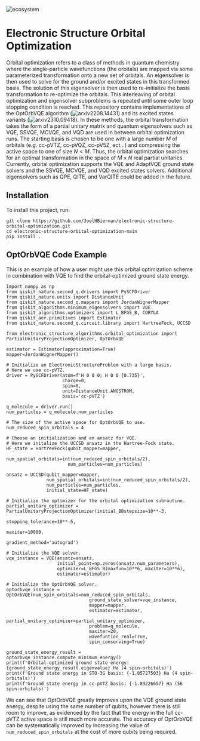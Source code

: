 ![ecosystem](https://raw.githubusercontent.com/qiskit-community/ecosystem/main/badges/qiskit-ecosystem_template.svg)

# Electronic Structure Orbital Optimization

Orbital optimization refers to a class of methods in quantum chemistry where the single-particle wavefunctions (the orbitals) are mapped via some parameterized transformation onto a new set of orbitals. An eigensolver is then used to solve for the ground and/or excited states in this transformed basis. The solution of this eigensolver is then used to re-initialize the basis transformation to re-optimize the orbitals. This interleaving of orbital optimization and eigensolver subproblems is repeated until some outer loop stopping condition is reached. This repository contains implementations of the OptOrbVQE algorithm (![arxiv2208.14431](https://arxiv.org/abs/2208.14431v2)) and its excited states variants (![arxiv2310.09418](https://arxiv.org/abs/2310.09418)). In these methods, the orbital transformation takes the form of a partial unitary matrix and quantum eigensolvers such as VQE, SSVQE, MCVQE, and VQD are used in between orbital optimization runs. The starting basis is chosen to be one with a large number $M$ of orbitals (e.g. cc-pVTZ, cc-pVQZ, cc-pV5Z, ect...) and compressing the active space to one of size $N < M$. Thus, the orbital optimization searches for an optimal transformation in the space of $M \times N$ real partial unitaries. Currently, orbital optimization supports the VQE and AdaptVQE ground state solvers and the SSVQE, MCVQE, and VQD excited states solvers. Additional eigensolvers such as QPE, QITE, and VarQITE could be added in the future.

## Installation

To install this project, run:

```
git clone https://github.com/JoelHBierman/electronic-structure-orbital-optimization.git
cd electronic-structure-orbital-optimization-main
pip install .
```

## OptOrbVQE Code Example

This is an example of how a user might use this orbital optimization scheme in combination with VQE to find the orbital-optimized ground state energy.

```
import numpy as np
from qiskit_nature.second_q.drivers import PySCFDriver
from qiskit_nature.units import DistanceUnit
from qiskit_nature.second_q.mappers import JordanWignerMapper
from qiskit_algorithms.minimum_eigensolvers import VQE
from qiskit_algorithms.optimizers import L_BFGS_B, COBYLA
from qiskit_aer.primitives import Estimator
from qiskit_nature.second_q.circuit.library import HartreeFock, UCCSD

from electronic_structure_algorithms.orbital_optimization import PartialUnitaryProjectionOptimizer, OptOrbVQE

estimator = Estimator(approximation=True)
mapper=JordanWignerMapper()

# Initialize an ElectronicStructureProblem with a large basis.
# Here we use cc-pVTZ.
driver = PySCFDriver(atom=f'H 0 0 0; H 0 0 {0.735}',
                     charge=0,
                     spin=0,
                     unit=DistanceUnit.ANGSTROM,
                     basis='cc-pVTZ')

q_molecule = driver.run()
num_particles = q_molecule.num_particles

# The size of the active space for OptOrbVQE to use.
num_reduced_spin_orbitals = 4

# Choose an initialization and an ansatz for VQE.
# Here we initalize the UCCSD ansatz in the Hartree-Fock state.
HF_state = HartreeFock(qubit_mapper=mapper,
                       num_spatial_orbitals=int(num_reduced_spin_orbitals/2),
                       num_particles=num_particles)

ansatz = UCCSD(qubit_mapper=mapper,
               num_spatial_orbitals=int(num_reduced_spin_orbitals/2),
               num_particles=num_particles,
               initial_state=HF_state)

# Initialize the optimizer for the orbital optimization subroutine.
partial_unitary_optimizer = PartialUnitaryProjectionOptimizer(initial_BBstepsize=10**-3,
                                                              stopping_tolerance=10**-5,
                                                              maxiter=10000,
                                                              gradient_method='autograd')

# Initialize the VQE solver.
vqe_instance = VQE(ansatz=ansatz,
                   initial_point=np.zeros(ansatz.num_parameters),
                   optimizer=L_BFGS_B(maxfun=10**6, maxiter=10**6),
                   estimator=estimator)

# Initialize the OptOrbVQE solver.
optorbvqe_instance = OptOrbVQE(num_spin_orbitals=num_reduced_spin_orbitals,
                               ground_state_solver=vqe_instance,
                               mapper=mapper,
                               estimator=estimator,
                               partial_unitary_optimizer=partial_unitary_optimizer,
                               problem=q_molecule,
                               maxiter=20,
                               wavefuntion_real=True,
                               spin_conserving=True)

ground_state_energy_result = optorbvqe_instance.compute_minimum_energy()
print(f'Orbital-optimized ground state energy: {ground_state_energy_result.eigenvalue} Ha (4 spin-orbitals)')
print(f'Ground state energy in STO-3G basis: {-1.85727503} Ha (4 spin-orbitals)')
print(f'Ground state energy in cc-pVTZ basis: {-1.89226657} Ha (56 spin-orbitals)')

```

We can see that OptOrbVQE greatly improves upon the VQE ground state energy, despite using the same number of qubits, however there is still room to improve, as evidenced by the fact that the energy in the full cc-pVTZ active space is still much more accurate. The accuracy of OptOrbVQE can be systematically improved
by increasing the value of `num_reduced_spin_orbitals` at the cost of more qubits being required.
